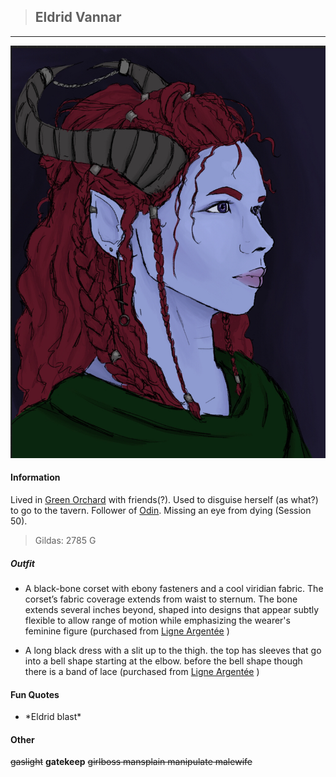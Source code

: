 >## Eldrid Vannar

--- 

![eldrid](../../../Templates/images/eldrid.jpg "Eldrid tiefling form. Lovely drawing Kirsten")

#### Information

Lived in [Green Orchard](../../Locations/Green%20Orchard.md) with friends(?). Used to disguise herself (as what?) to go to the tavern. Follower of [Odin](../../Religion/Pantheon%20IV/Odin.md). Missing an eye from dying (Session 50).

>Gildas: 2785 G

##### Outfit

- A black-bone corset with ebony fasteners and a cool viridian fabric. The corset’s fabric coverage extends from waist to sternum. The bone extends several inches beyond, shaped into designs that appear subtly flexible to allow range of motion while emphasizing the wearer's feminine figure (purchased from [Ligne Argentée](../../Locations/Siege%20Richesse.md#Ligne%20Argentée) )
    
- A long black dress with a slit up to the thigh. the top has sleeves that go into a bell shape starting at the elbow. before the bell shape though there is a band of lace (purchased from [Ligne Argentée](../../Locations/Siege%20Richesse.md#Ligne%20Argentée) )

#### Fun Quotes

- \*Eldrid blast*

#### Other

~~gaslight~~ **gatekeep** ~~girlboss mansplain manipulate malewife~~